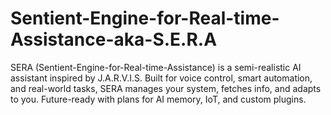 # Sentient-Engine-for-Real-time-Assistance-aka-S.E.R.A
SERA (Sentient-Engine-for-Real-time-Assistance) is a semi-realistic AI assistant inspired by J.A.R.V.I.S. Built for voice control, smart automation, and real-world tasks, SERA manages your system, fetches info, and adapts to you. Future-ready with plans for AI memory, IoT, and custom plugins.
